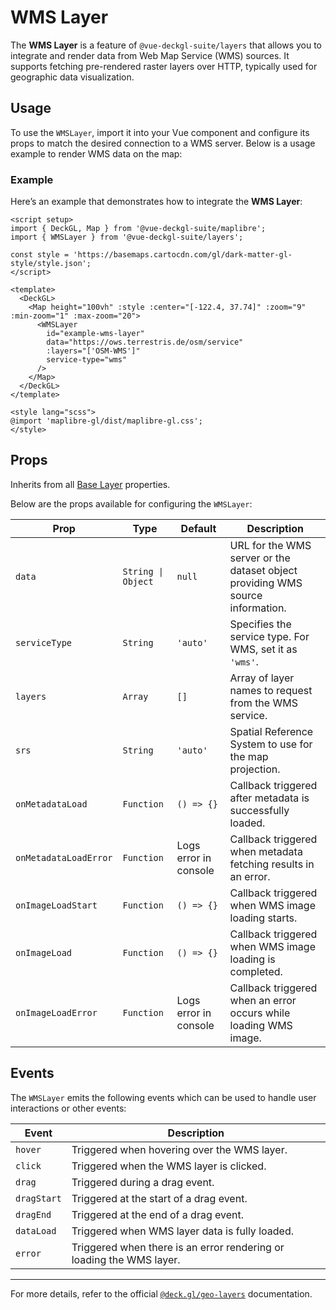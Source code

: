<script setup>
import { DeckGL, Map } from '@vue-deckgl-suite/maplibre';
import { WMSLayer } from '@vue-deckgl-suite/layers';
import 'maplibre-gl/dist/maplibre-gl.css';

const style = 'https://basemaps.cartocdn.com/gl/dark-matter-gl-style/style.json';
</script>

# WMS Layer

The **WMS Layer** is a feature of `@vue-deckgl-suite/layers` that allows you to integrate and render data from Web Map Service (WMS) sources. It supports fetching pre-rendered raster layers over HTTP, typically used for geographic data visualization.

<ClientOnly>
  <DeckGL>
    <Map 
      height="400px"
      :style
      :center="[-122.4, 37.74]" 
      :zoom="9" 
      :min-zoom="1" 
      :max-zoom="20"
    >
      <WMSLayer
        id="demo-wms-layer"
        data="https://ows.terrestris.de/osm/service"
        :layers="['OSM-WMS']"
        service-type="wms"
      />
    </Map>
  </DeckGL>
</ClientOnly>

## Usage

To use the `WMSLayer`, import it into your Vue component and configure its props to match the desired connection to a WMS server. Below is a usage example to render WMS data on the map:

### Example

Here’s an example that demonstrates how to integrate the **WMS Layer**:

```vue
<script setup>
import { DeckGL, Map } from '@vue-deckgl-suite/maplibre';
import { WMSLayer } from '@vue-deckgl-suite/layers';

const style = 'https://basemaps.cartocdn.com/gl/dark-matter-gl-style/style.json';
</script>

<template>
  <DeckGL>
    <Map height="100vh" :style :center="[-122.4, 37.74]" :zoom="9" :min-zoom="1" :max-zoom="20">
      <WMSLayer
        id="example-wms-layer"
        data="https://ows.terrestris.de/osm/service"
        :layers="['OSM-WMS']"
        service-type="wms"
      />
    </Map>
  </DeckGL>
</template>

<style lang="scss">
@import 'maplibre-gl/dist/maplibre-gl.css';
</style>
```

## Props

Inherits from all [Base Layer](https://deck.gl/docs/api-reference/core/layer#properties) properties.

Below are the props available for configuring the `WMSLayer`:

| Prop                  | Type                 | Default                      | Description                                                                                          |
|-----------------------|----------------------|------------------------------|------------------------------------------------------------------------------------------------------|
| `data`               | `String \| Object`   | `null`                       | URL for the WMS server or the dataset object providing WMS source information.                      |
| `serviceType`        | `String`            | `'auto'`                     | Specifies the service type. For WMS, set it as `'wms'`.                                             |
| `layers`             | `Array`             | `[]`                         | Array of layer names to request from the WMS service.                                               |
| `srs`                | `String`            | `'auto'`                     | Spatial Reference System to use for the map projection.                                             |
| `onMetadataLoad`     | `Function`          | `() => {}`                   | Callback triggered after metadata is successfully loaded.                                           |
| `onMetadataLoadError`| `Function`          | Logs error in console         | Callback triggered when metadata fetching results in an error.                                      |
| `onImageLoadStart`   | `Function`          | `() => {}`                   | Callback triggered when WMS image loading starts.                                                   |
| `onImageLoad`        | `Function`          | `() => {}`                   | Callback triggered when WMS image loading is completed.                                             |
| `onImageLoadError`   | `Function`          | Logs error in console         | Callback triggered when an error occurs while loading WMS image.                                    |

## Events

The `WMSLayer` emits the following events which can be used to handle user interactions or other events:

| Event         | Description                               |
|---------------|-------------------------------------------|
| `hover`       | Triggered when hovering over the WMS layer. |
| `click`       | Triggered when the WMS layer is clicked.     |
| `drag`        | Triggered during a drag event.            |
| `dragStart`   | Triggered at the start of a drag event.   |
| `dragEnd`     | Triggered at the end of a drag event.     |
| `dataLoad`    | Triggered when WMS layer data is fully loaded. |
| `error`       | Triggered when there is an error rendering or loading the WMS layer. |

---

For more details, refer to the official [`@deck.gl/geo-layers`](https://deck.gl/docs/api-reference/geo-layers/wms-layer) documentation.